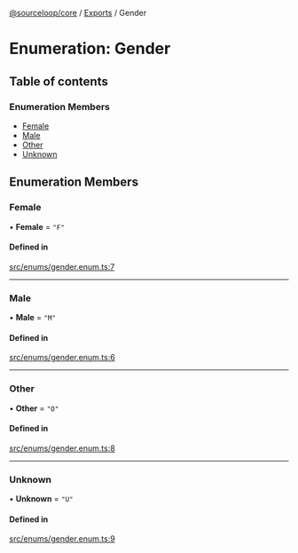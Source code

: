 [@sourceloop/core](../README.md) / [Exports](../modules.md) / Gender

# Enumeration: Gender

## Table of contents

### Enumeration Members

- [Female](Gender.md#female)
- [Male](Gender.md#male)
- [Other](Gender.md#other)
- [Unknown](Gender.md#unknown)

## Enumeration Members

### Female

• **Female** = ``"F"``

#### Defined in

[src/enums/gender.enum.ts:7](https://github.com/sourcefuse/loopback4-microservice-catalog/blob/089fc2dc0/packages/core/src/enums/gender.enum.ts#L7)

___

### Male

• **Male** = ``"M"``

#### Defined in

[src/enums/gender.enum.ts:6](https://github.com/sourcefuse/loopback4-microservice-catalog/blob/089fc2dc0/packages/core/src/enums/gender.enum.ts#L6)

___

### Other

• **Other** = ``"O"``

#### Defined in

[src/enums/gender.enum.ts:8](https://github.com/sourcefuse/loopback4-microservice-catalog/blob/089fc2dc0/packages/core/src/enums/gender.enum.ts#L8)

___

### Unknown

• **Unknown** = ``"U"``

#### Defined in

[src/enums/gender.enum.ts:9](https://github.com/sourcefuse/loopback4-microservice-catalog/blob/089fc2dc0/packages/core/src/enums/gender.enum.ts#L9)
